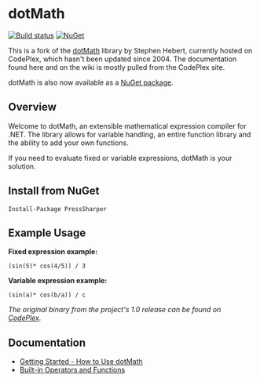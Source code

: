 # dotMath

[![Build status](https://ci.appveyor.com/api/projects/status/wn66aw4c38itlrsm?svg=true)](https://ci.appveyor.com/project/bcwood/dotmath) [![NuGet](https://img.shields.io/nuget/v/dotMath)](https://www.nuget.org/packages/dotMath/)

This is a fork of the [dotMath](http://dotmath.codeplex.com/) library by Stephen Hebert, currently hosted on CodePlex, which hasn't been updated since 2004. The documentation found here and on the wiki is mostly pulled from the CodePlex site.

dotMath is also now available as a [NuGet package](https://www.nuget.org/packages/dotMath/).

## Overview

Welcome to dotMath, an extensible mathematical expression compiler for .NET. The library allows for variable handling, an entire function library and the ability to add your own functions.

If you need to evaluate fixed or variable expressions, dotMath is your solution.

## Install from NuGet

    Install-Package PressSharper
    
## Example Usage

**Fixed expression example:**

    (sin(5)* cos(4/5)) / 3

**Variable expression example:**

    (sin(a)* cos(b/a)) / c

_The original binary from the project's 1.0 release can be found on [CodePlex](http://dotmath.codeplex.com/releases/view/875)._

## Documentation

* [Getting Started - How to Use dotMath](https://github.com/bcwood/dotMath/wiki/Getting-Started)
* [Built-in Operators and Functions](https://github.com/bcwood/dotMath/wiki/Built-in-Operators-and-Functions)
